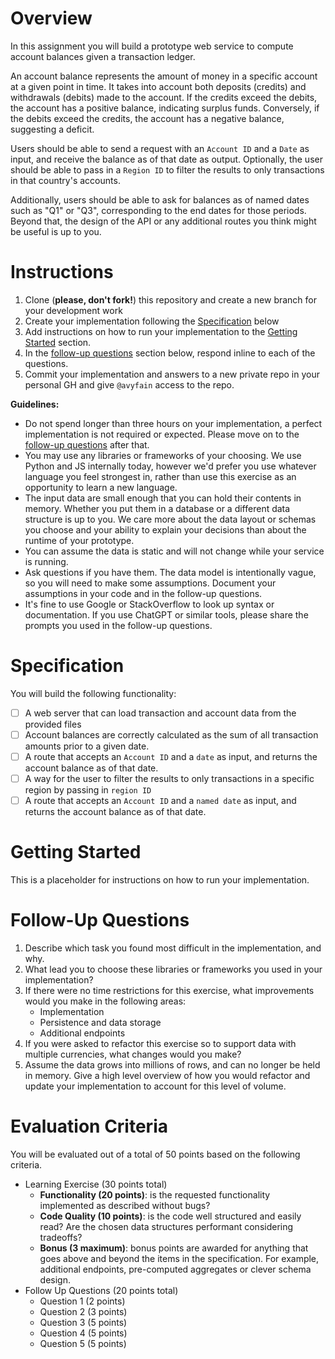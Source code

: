 # Overview

In this assignment you will build a prototype web service to compute account balances given a transaction ledger.

An account balance represents the amount of money in a specific account at a given point in time. It takes into account both deposits (credits) and withdrawals (debits) made to the account. If the credits exceed the debits, the account has a positive balance, indicating surplus funds. Conversely, if the debits exceed the credits, the account has a negative balance, suggesting a deficit.

Users should be able to send a request with an `Account ID` and a `Date` as input, and receive the balance as of that date as output. Optionally, the user should be able to pass in a `Region ID` to filter the results to only transactions in that country's accounts.

Additionally, users should be able to ask for balances as of named dates such as "Q1" or "Q3", corresponding to the end dates for those periods. Beyond that, the design of the API or any additional routes you think might be useful is up to you.


# Instructions
1. Clone (**please, don't fork!**) this repository and create a new branch for your development work
1. Create your implementation following the [Specification](#specification) below
1. Add instructions on how to run your implementation to the [Getting Started](#getting-started) section.
1. In the [follow-up questions](#follow-up-questions) section below, respond inline to each of the questions.
1. Commit your implementation and answers to a new private repo in your personal GH and give `@avyfain` access to the repo.

**Guidelines:**
- Do not spend longer than three hours on your implementation, a perfect implementation is not required or expected. Please move on to the [follow-up questions](#follow-up-questions) after that.
- You may use any libraries or frameworks of your choosing. We use Python and JS internally today, however we'd prefer you use whatever language you feel strongest in, rather than use this exercise as an opportunity to learn a new language.
- The input data are small enough that you can hold their contents in memory. Whether you put them in a database or a different data structure is up to you. We care more about the data layout or schemas you choose and your ability to explain your decisions than about the runtime of your prototype.
- You can assume the data is static and will not change while your service is running.
- Ask questions if you have them. The data model is intentionally vague, so you will need to make some assumptions. Document your assumptions in your code and in the follow-up questions.
- It's fine to use Google or StackOverflow to look up syntax or documentation. If you use ChatGPT or similar tools, please share the prompts you used in the follow-up questions.


# Specification

You will build the following functionality:
  - [ ] A web server that can load transaction and account data from the provided files
  - [ ] Account balances are correctly calculated as the sum of all transaction amounts prior to a given date.
  - [ ] A route that accepts an `Account ID` and a `date` as input, and returns the account balance as of that date.
  - [ ] A way for the user to filter the results to only transactions in a specific region by passing in `region ID`
  - [ ] A route that accepts an `Account ID` and a `named date` as input, and returns the account balance as of that date.

# Getting Started

This is a placeholder for instructions on how to run your implementation.

# Follow-Up Questions

  1. Describe which task you found most difficult in the implementation, and why.
  1. What lead you to choose these libraries or frameworks you used in your implementation?
  1. If there were no time restrictions for this exercise, what improvements would you make in the following areas:
      - Implementation
      - Persistence and data storage
      - Additional endpoints
  1. If you were asked to refactor this exercise so to support data with multiple currencies, what changes would you make?
  1. Assume the data grows into millions of rows, and can no longer be held in memory. Give a high level overview of how you would refactor and update your implementation to account for this level of volume.

# Evaluation Criteria

You will be evaluated out of a total of 50 points based on the following criteria.

  - Learning Exercise (30 points total)
    - **Functionality (20 points)**: is the requested functionality implemented as described without bugs?
    - **Code Quality (10 points)**: is the code well structured and easily read? Are the chosen data structures performant considering tradeoffs?
    - **Bonus (3 maximum)**: bonus points are awarded for anything that goes above and beyond the items in the specification. For example, additional endpoints, pre-computed aggregates or clever schema design.
  - Follow Up Questions (20 points total)
    - Question 1 (2 points)
    - Question 2 (3 points)
    - Question 3 (5 points)
    - Question 4 (5 points)
    - Question 5 (5 points)
